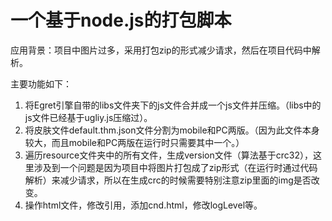 # 一个基于node.js的打包脚本

应用背景：项目中图片过多，采用打包zip的形式减少请求，然后在项目代码中解析。

主要功能如下：

1. 将Egret引擎自带的libs文件夹下的js文件合并成一个js文件并压缩。（libs中的js文件已经基于ugliy.js压缩过）。
2. 将皮肤文件default.thm.json文件分割为mobile和PC两版。（因为此文件本身较大，而且mobile和PC两版在运行时只需要其中一个。）
3. 遍历resource文件夹中的所有文件，生成version文件（算法基于crc32），这里涉及到一个问题是因为项目中将图片打包成了zip形式（在运行时通过代码解析）来减少请求，所以在生成crc的时候需要特别注意zip里面的img是否改变。
4. 操作html文件，修改引用，添加cnd.html，修改logLevel等。

